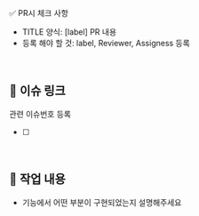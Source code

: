 ✅ PR시 체크 사항

-   TITLE 양식: [label] PR 내용
-   등록 해야 할 것: label, Reviewer, Assigness 등록

<br/>

## 🔗 이슈 링크

관련 이슈번호 등록

-   [ ]

<br/>

## 🔎 작업 내용

-   기능에서 어떤 부분이 구현되었는지 설명해주세요